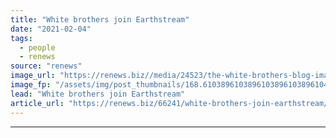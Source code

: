 ```yaml
---
title: "White brothers join Earthstream"
date: "2021-02-04"
tags: 
  - people
  - renews
source: "renews"
image_url: "https://renews.biz//media/24523/the-white-brothers-blog-image.jpg?mode=crop&width=770&heightratio=0.6103896103896103896103896104&slimmage=true"
image_fp: "/assets/img/post_thumbnails/168.6103896103896103896103896104&slimmage=true"
lead: "White brothers join Earthstream"
article_url: "https://renews.biz/66241/white-brothers-join-earthstream/"
---
```


---
